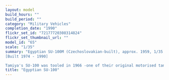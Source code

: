 ```yaml
---
layout: model
build_hours: ""
build_period: ""
category: "Military Vehicles"
completion_date: "1990"
flickr_set_id: "72177720308314824"
flickr_set_thumbnail_url: ""
model_id: "65"
scale: "1/35"
summary: "Egyptian SU-100M (Czechoslovakian-built), approx. 1959, 1/35 scale
[Built 1974 - 1990]

Tamiya's SU-100 was tooled in 1966 -one of their original motorised tanks with rubber-band tracks. I bought it by mail-order from the UK in 1972. It arrived in a crushed box and the upper hull was broken into many pieces. I repaired it and then worked on it intermittently during the 1980s until an intense effort to finish it in 1989-90. As my earlier attempts to build old rubber band motorised tanks by Nichimo and Tamiya, up until 1982, had not been very satisfying in terms of historical authenticy, I went all out on this old kit to make something decent from it. That is why the build took over 180 hours. I proved it could be done but it was probably not a sensible use of time."
title: "Egyptian SU-100"
---
```



